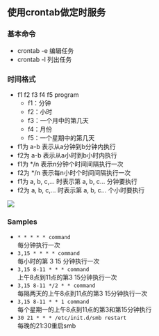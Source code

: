 ## 使用crontab做定时服务

### 基本命令
* crontab -e  编辑任务
* crontab -l  列出任务

### 时间格式
* f1 f2 f3 f4 f5 program
	* f1：分钟 
	* f2：小时 
	* f3：一个月中的第几天
	* f4：月份
	* f5：一个星期中的第几天
* f1为 a-b 表示从a分钟到b分钟内执行
* f2为 a-b 表示从a小时到b小时内执行
* f1为 */n 表示n分钟个时间间隔执行一次
* f2为 */n 表示每n小时个时间间隔执行一次
* f1为 a, b, c,… 时表示第 a, b, c… 分钟要执行
* f2为 a, b, c,… 时表示第 a, b, c… 个小时要执行

![](http://19cu.com/wp-content/uploads/2014/08/crontab.png)

### Samples

* `* * * * * command`  
	每分钟执行一次
* `3,15 * * * * command`  
	每小时的第 3 15 分钟执行一次
* `3,15 8-11 * * * command`  
	上午8点到11点的第3 15分钟执行一次
* `3,15 8-11 */2 * * command`  
	每隔两天的上午8点到11点的第3 15分钟执行一次
* `3,15 8-11 * * 1 command`  
	每个星期一的上午8点到11点的第3和第15分钟执行
* `30 21 * * * /etc/init.d/smb restart`  
	每晚的21:30重启smb